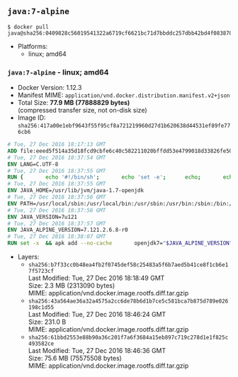 ## `java:7-alpine`

```console
$ docker pull java@sha256:0409828c56019541322a6719cf6621bc71d7bbddc257dbb42bd4f083870ed8aa
```

-	Platforms:
	-	linux; amd64

### `java:7-alpine` - linux; amd64

-	Docker Version: 1.12.3
-	Manifest MIME: `application/vnd.docker.distribution.manifest.v2+json`
-	Total Size: **77.9 MB (77888829 bytes)**  
	(compressed transfer size, not on-disk size)
-	Image ID: `sha256:417a00e1ebf9643f55f95cf8a721219960d27d1b620638d44531ef89fe776cb6`

```dockerfile
# Tue, 27 Dec 2016 18:17:13 GMT
ADD file:eeed5f514a35d18fcd9cbfe6c40c582211020bffdd53e4799018d33826fe5067 in / 
# Tue, 27 Dec 2016 18:37:54 GMT
ENV LANG=C.UTF-8
# Tue, 27 Dec 2016 18:37:55 GMT
RUN { 		echo '#!/bin/sh'; 		echo 'set -e'; 		echo; 		echo 'dirname "$(dirname "$(readlink -f "$(which javac || which java)")")"'; 	} > /usr/local/bin/docker-java-home 	&& chmod +x /usr/local/bin/docker-java-home
# Tue, 27 Dec 2016 18:37:55 GMT
ENV JAVA_HOME=/usr/lib/jvm/java-1.7-openjdk
# Tue, 27 Dec 2016 18:37:56 GMT
ENV PATH=/usr/local/sbin:/usr/local/bin:/usr/sbin:/usr/bin:/sbin:/bin:/usr/lib/jvm/java-1.7-openjdk/jre/bin:/usr/lib/jvm/java-1.7-openjdk/bin
# Tue, 27 Dec 2016 18:37:56 GMT
ENV JAVA_VERSION=7u121
# Tue, 27 Dec 2016 18:37:57 GMT
ENV JAVA_ALPINE_VERSION=7.121.2.6.8-r0
# Tue, 27 Dec 2016 18:38:07 GMT
RUN set -x 	&& apk add --no-cache 		openjdk7="$JAVA_ALPINE_VERSION" 	&& [ "$JAVA_HOME" = "$(docker-java-home)" ]
```

-	Layers:
	-	`sha256:b7f33cc0b48ea4fb2f0745def58c25483a5f6b7aed5b41ce8f1cb6e17f5723cf`  
		Last Modified: Tue, 27 Dec 2016 18:18:49 GMT  
		Size: 2.3 MB (2313090 bytes)  
		MIME: application/vnd.docker.image.rootfs.diff.tar.gzip
	-	`sha256:43a564ae36a32a4575a2cc6de78b6d1b7ce5c581bca7b875d789e026198c1d55`  
		Last Modified: Tue, 27 Dec 2016 18:46:24 GMT  
		Size: 231.0 B  
		MIME: application/vnd.docker.image.rootfs.diff.tar.gzip
	-	`sha256:61bbd2553e88b90a36c201f7a6f3684a15eb897c719c278d1e1f825c493582ce`  
		Last Modified: Tue, 27 Dec 2016 18:46:36 GMT  
		Size: 75.6 MB (75575508 bytes)  
		MIME: application/vnd.docker.image.rootfs.diff.tar.gzip
